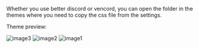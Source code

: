 Whether you use better discord or vencord, you can open the folder in the themes where you need to copy the css file from the settings.

Theme preview:

![image3](https://github.com/Shokkers/BetterDiscord-Breaking-Bad-Theme/assets/136170222/858e4cfb-cc3a-415b-bb7f-0ca001278573)
![image2](https://github.com/Shokkers/BetterDiscord-Breaking-Bad-Theme/assets/136170222/2bb719de-3d40-4d59-85e7-e45989be9c4c)
![image1](https://github.com/Shokkers/BetterDiscord-Breaking-Bad-Theme/assets/136170222/fb30b18a-e279-4b3d-a919-93b784fd8e2a)
